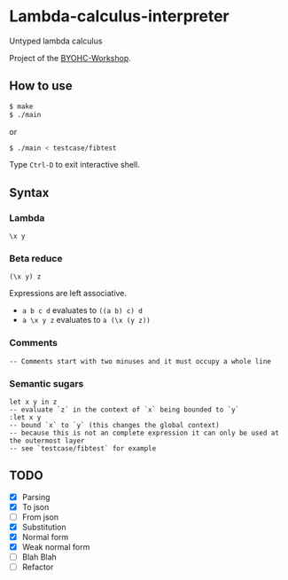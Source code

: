 # Lambda-calculus-interpreter

Untyped lambda calculus

Project of the [BYOHC-Workshop](https://github.com/CindyLinz/BYOHC-Workshop).

## How to use
```bash
$ make
$ ./main
```
or
```bash
$ ./main < testcase/fibtest
```

Type `Ctrl-D` to exit interactive shell.

## Syntax
### Lambda
```
\x y
```

### Beta reduce
```
(\x y) z
```

Expressions are left associative.
- `a b c d` evaluates to `((a b) c) d`
- `a \x y z` evaluates to `a (\x (y z))`

### Comments
```
-- Comments start with two minuses and it must occupy a whole line
```

### Semantic sugars
```
let x y in z
-- evaluate `z` in the context of `x` being bounded to `y`
:let x y
-- bound `x` to `y` (this changes the global context)
-- because this is not an complete expression it can only be used at the outermost layer
-- see `testcase/fibtest` for example
```

## TODO
- [x] Parsing
- [x] To json
- [ ] From json
- [x] Substitution
- [x] Normal form
- [x] Weak normal form
- [ ] Blah Blah
- [ ] Refactor
